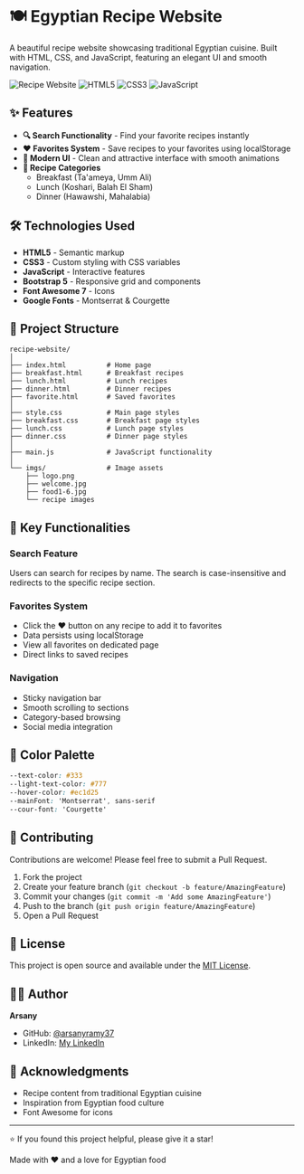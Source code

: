# 🍽️ Egyptian Recipe Website

A beautiful recipe website showcasing traditional Egyptian cuisine. Built with HTML, CSS, and JavaScript, featuring an elegant UI and smooth navigation.

![Recipe Website](https://img.shields.io/badge/Status-Complete-success)
![HTML5](https://img.shields.io/badge/HTML5-E34F26?style=flat&logo=html5&logoColor=white)
![CSS3](https://img.shields.io/badge/CSS3-1572B6?style=flat&logo=css3&logoColor=white)
![JavaScript](https://img.shields.io/badge/JavaScript-F7DF1E?style=flat&logo=javascript&logoColor=black)

## ✨ Features

- **🔍 Search Functionality** - Find your favorite recipes instantly
- **❤️ Favorites System** - Save recipes to your favorites using localStorage
- **🎨 Modern UI** - Clean and attractive interface with smooth animations
- **🍳 Recipe Categories**
  - Breakfast (Ta'ameya, Umm Ali)
  - Lunch (Koshari, Balah El Sham)
  - Dinner (Hawawshi, Mahalabia)

## 🛠️ Technologies Used

- **HTML5** - Semantic markup
- **CSS3** - Custom styling with CSS variables
- **JavaScript** - Interactive features
- **Bootstrap 5** - Responsive grid and components
- **Font Awesome 7** - Icons
- **Google Fonts** - Montserrat & Courgette

## 📂 Project Structure

```
recipe-website/
│
├── index.html          # Home page
├── breakfast.html      # Breakfast recipes
├── lunch.html          # Lunch recipes
├── dinner.html         # Dinner recipes
├── favorite.html       # Saved favorites
│
├── style.css           # Main page styles
├── breakfast.css       # Breakfast page styles
├── lunch.css           # Lunch page styles
├── dinner.css          # Dinner page styles
│
├── main.js             # JavaScript functionality
│
└── imgs/               # Image assets
    ├── logo.png
    ├── welcome.jpg
    ├── food1-6.jpg
    └── recipe images
```

## 🎯 Key Functionalities

### Search Feature
Users can search for recipes by name. The search is case-insensitive and redirects to the specific recipe section.

### Favorites System
- Click the ❤️ button on any recipe to add it to favorites
- Data persists using localStorage
- View all favorites on dedicated page
- Direct links to saved recipes

### Navigation
- Sticky navigation bar
- Smooth scrolling to sections
- Category-based browsing
- Social media integration

## 🎨 Color Palette

```css
--text-color: #333
--light-text-color: #777
--hover-color: #ec1d25
--mainFont: 'Montserrat', sans-serif
--cour-font: 'Courgette'
```

## 🤝 Contributing

Contributions are welcome! Please feel free to submit a Pull Request.

1. Fork the project
2. Create your feature branch (`git checkout -b feature/AmazingFeature`)
3. Commit your changes (`git commit -m 'Add some AmazingFeature'`)
4. Push to the branch (`git push origin feature/AmazingFeature`)
5. Open a Pull Request

## 📝 License

This project is open source and available under the [MIT License](LICENSE).

## 👨‍💻 Author

**Arsany**

- GitHub: [@arsanyramy37](https://github.com/arsanyramy37)
- LinkedIn: [My LinkedIn](https://linkedin.com/in/arsanyramy)

## 🙏 Acknowledgments

- Recipe content from traditional Egyptian cuisine
- Inspiration from Egyptian food culture
- Font Awesome for icons

---

⭐ If you found this project helpful, please give it a star!

Made with ❤️ and a love for Egyptian food

